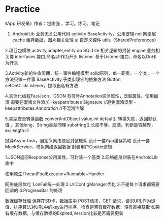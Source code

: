 # Practice
《App 研发录》作者：包建强 ，学习，练习，笔记


1. AndroidLib
业务无关公用代码
activity BaseActivity，公用逻辑
net 网络层
cache 缓存数据，图片相关处理
ui 自定义控件
utils（SharedPreferences）


2.项目包模块
activity,adapter,entity
db SQLLite 相关逻辑的封装
engine 业务相关类
interfaces 接口,命名以I作为开头
listener  基于Listener接口，命名以On作为开头


3.Activity新的生命周期，统一事件编程模型
solid原则，单一职责，一个类，一个方法只做一件事
BaseActivity 子类实现它的抽象方法
Button setOnClickListener，提取出私有方法


4.实体化编程FastJson，GSON
有符号Annotation实体属性，泛型属性，使用崩溃
需要在混淆文件添加
-keepattributes Signature //避免混淆泛型
-keepattributes *Annotation* //不混淆注解


5.类型安全转换函数
convertInt(Object value,int default);
转换失败，返回默认值 ，其他long，String类型同理
substring(),长度不够，崩溃。判断是否越界，ex: ength>1



抛弃AsyncTask，自定义网络底层封装框架
设计一套App缓存策略
设计一套MockService，模拟网络返回数据
封装用户Cookie逻辑

1.JSON返回Response公用属性，可封装一个基类
2.网络底层封装在AndroidLib库中

使用原生ThreadPoolExecutor+Runnable+Handler

网络底层优化
1.onFail统一处理
2.UrlConfigManager优化
3.不是每个请求都需要回调的
4.ProgressBar 的处理


数据缓存处理
保存在SD卡，数据库中
POST请求，GET 请求，请求URL作为键值，排序算法对URL中的key进行排序，检查是否有缓存数据，没有直接获取
如果有缓存数据，与缓存数据的Expired,Version比较是否需要更新
